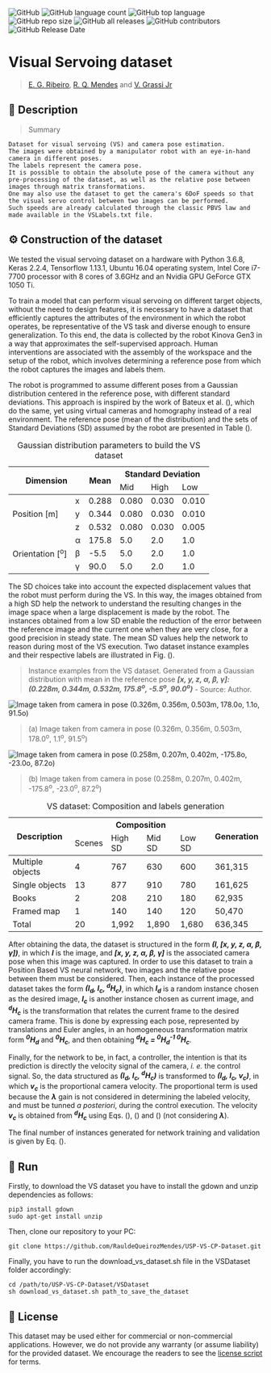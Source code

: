 ![GitHub](https://img.shields.io/github/license/RauldeQueirozMendes/USP-VS-CP-Dataset?style=plastic) 
![GitHub language count](https://img.shields.io/github/languages/count/RauldeQueirozMendes/USP-VS-CP-Dataset?style=plastic)
![GitHub top language](https://img.shields.io/github/languages/top/RauldeQueirozMendes/USP-VS-CP-Dataset?style=plastic)
![GitHub repo size](https://img.shields.io/github/repo-size/RauldeQueirozMendes/USP-VS-CP-Dataset?style=plastic)
![GitHub all releases](https://img.shields.io/github/downloads/RauldeQueirozMendes/USP-VS-CP-Dataset/total)
![GitHub contributors](https://img.shields.io/github/contributors/RauldeQueirozMendes/USP-VS-CP-Dataset)
![GitHub Release Date](https://img.shields.io/github/release-date/RauldeQueirozMendes/USP-VS-CP-Dataset)

# Visual Servoing dataset
> [E. G. Ribeiro](eduardogr@usp.br), [R. Q. Mendes](raulmendes@usp.br) and [V. Grassi Jr](vgrassi@usp.br)

## :open_book: Description

> Summary

```
Dataset for visual servoing (VS) and camera pose estimation. 
The images were obtained by a manipulator robot with an eye-in-hand camera in different poses. 
The labels represent the camera pose. 
It is possible to obtain the absolute pose of the camera without any pre-processing of the dataset, as well as the relative pose between images through matrix transformations. 
One may also use the dataset to get the camera's 6DoF speeds so that the visual servo control between two images can be performed. 
Such speeds are already calculated through the classic PBVS law and made available in the VSLabels.txt file.
```

## :gear: Construction of the dataset

We tested the visual servoing dataset on a hardware with Python 3.6.8, Keras 2.2.4, Tensorflow 1.13.1, Ubuntu 16.04 operating system, Intel Core  i7-7700 processor with 8 cores of 3.6GHz and an Nvidia GPU GeForce GTX 1050 Ti. 

To train a model that can perform visual servoing on different target objects, without the need to design features, it is necessary to have a dataset that efficiently captures the attributes of the environment in which the robot operates, be representative of the VS task and diverse enough to ensure generalization. To this end, the data is collected by the robot Kinova Gen3 in a way that approximates the self-supervised approach. Human interventions are associated with the assembly of the workspace and the setup of the robot, which involves determining a reference pose from which the robot captures the images and labels them.

The robot is programmed to assume different poses from a Gaussian distribution centered in the reference pose, with different standard deviations. This approach is inspired by the work of Bateux et al. (), which do the same, yet using virtual cameras and homography instead of a real environment. The reference pose (mean of the distribution) and the sets of Standard Deviations (SD) assumed by the robot are presented in Table ().

<table>
    <caption>Gaussian distribution parameters to build the VS dataset</caption> 
    <thead>
        <tr>
            <th colspan="2" rowspan="2">Dimension</th>
            <th rowspan="2">Mean</th>
            <th colspan="3">Standard Deviation</th>
        </tr>
        <tr>
            <td>Mid</td>
            <td>High</td>
            <td>Low</td>
        </tr>
    </thead>
    <tbody>
        <tr>
            <td rowspan=3>Position [m]</td>
            <td>x</td>
            <td>0.288</td>
            <td>0.080</td>
            <td>0.030</td>
            <td>0.010</td>
        </tr>
        <tr>
            <td>y</td>
            <td>0.344</td>
            <td>0.080</td>
            <td>0.030</td>
            <td>0.010</td>
        </tr>
        <tr>
            <td>z</td>
            <td>0.532</td>
            <td>0.080</td>
            <td>0.030</td>
            <td>0.005</td>
        </tr>
        <tr>
            <td rowspan=3>Orientation [<sup>o</sup>]</td>
            <td>α</td>
            <td>175.8</td>
            <td>5.0</td>
            <td>2.0</td>
            <td>1.0</td>
        </tr>
        <tr>
            <td>β</td>
            <td>-5.5</td>
            <td>5.0</td>
            <td>2.0</td>
            <td>1.0</td>
        </tr>
        <tr>
            <td>γ</td>
            <td>90.0</td>
            <td>5.0</td>
            <td>2.0</td>
            <td>1.0</td>
        </tr>
    </tbody>
</table>

The SD choices take into account the expected displacement values that the robot must perform during the VS. In this way, the images obtained from a high SD help the network to understand the resulting changes in the image space when a large displacement is made by the robot. The instances obtained from a low SD enable the reduction of the error between the reference image and the current one when they are very close, for a good precision in steady state. The mean SD values help the network to reason during most of the VS execution. Two dataset instance examples and their respective labels are illustrated in Fig. ().

> Instance examples from the VS dataset. Generated from a Gaussian distribution with mean in the reference pose **_[x, y, z, α, β, γ]: (0.228m, 0.344m, 0.532m, 175.8<sup>o</sup>, -5.5<sup>o</sup>, 90.0<sup>o</sup>)_** - Source: Author.

![Image taken from camera in pose (0.326m, 0.356m, 0.503m, 178.0<sup>o</sup>, 1.1<sup>o</sup>, 91.5<sup>o</sup>)](https://github.com/RauldeQueirozMendes/VSDataset/blob/main/Instance_Examples/23.png)
> (a) Image taken from camera in pose (0.326m, 0.356m, 0.503m, 178.0<sup>o</sup>, 1.1<sup>o</sup>, 91.5<sup>o</sup>)

![Image taken from camera in pose (0.258m, 0.207m, 0.402m, -175.8<sup>o</sup>, -23.0<sup>o</sup>, 87.2<sup>o</sup>)](https://github.com/RauldeQueirozMendes/VSDataset/blob/main/Instance_Examples/26.png)
> (b) Image taken from camera in pose (0.258m, 0.207m, 0.402m, -175.8<sup>o</sup>, -23.0<sup>o</sup>, 87.2<sup>o</sup>)

<table>
    <caption>VS dataset: Composition and labels generation</caption> 
    <thead>
        <tr>
            <th rowspan="2">Description</th>
            <th colspan="4">Composition</th>
            <th rowspan="2">Generation</th>
        </tr>
        <tr>
            <td>Scenes</td>
            <td>High SD</td>
            <td>Mid SD</td>
            <td>Low SD</td>
        </tr>
    </thead>
    <tbody>
        <tr>
            <td>Multiple objects</td>
            <td>4</td>
            <td>767</td>
            <td>630</td>
            <td>600</td>
            <td>361,315</td>
        </tr>
        <tr>
            <td>Single objects</td>
            <td>13</td>
            <td>877</td>
            <td>910</td>
            <td>780</td>
            <td>161,625</td>
        </tr>
        <tr>
            <td>Books</td>
            <td>2</td>
            <td>208</td>
            <td>210</td>
            <td>180</td>
            <td>62,935</td>
        </tr>
        <tr>
            <td>Framed map</td>
            <td>1</td>
            <td>140</td>
            <td>140</td>
            <td>120</td>
            <td>50,470</td>
        </tr>
        <tr>
            <td>Total</td>
            <td>20</td>
            <td>1,992</td>
            <td>1,890</td>
            <td>1,680</td>
            <td>636,345</td>
        </tr>
    </tbody>
</table>

After obtaining the data, the dataset is structured in the form **_(I, [x, y, z, α, β, γ])_**, in which **_I_** is the image, and **_[x, y, z, α, β, γ]_** is the associated camera pose when this image was captured. In order to use this dataset to train a Position Based VS neural network, two images and the relative pose between them must be considered. Then, each instance of the processed dataset takes the form **_(I<sub>d</sub>, I<sub>c</sub>,  <sup>d</sup>H<sub>c</sub>)_**, in which **_I<sub>d</sub>_** is a random instance chosen as the desired image, **_I<sub>c</sub>_** is another instance chosen as current image, and **_<sup>d</sup>H<sub>c</sub>_** is the transformation that relates the current frame to the desired camera frame. This is done by expressing each pose, represented by translations and Euler angles, in an homogeneous transformation matrix form **_<sup>0</sup>H<sub>d</sub>_** and **_<sup>0</sup>H<sub>c</sub>_**, and then obtaining **_<sup>d</sup>H<sub>c</sub> = <sup>0</sup>H<sub>d</sub><sup>-1</sup> <sup>0</sup>H<sub>c</sub>_**.

Finally, for the network to be, in fact, a controller, the intention is that its prediction is directly the velocity signal of the camera, _i. e._ the control signal. So, the data structured as **_(I<sub>d</sub>, I<sub>c</sub>, <sup>d</sup>H<sub>c</sub>)_** is transformed to **_(I<sub>d</sub>, I<sub>c</sub>, v<sub>c</sub>)_**, in which **_v<sub>c</sub>_** is the proportional camera velocity. The proportional term is used because the **_λ_** gain is not considered in determining the labeled velocity, and must be tunned _a posteriori_, during the control execution. The velocity **_v<sub>c</sub>_** is obtained from **_<sup>d</sup>H<sub>c</sub>_** using Eqs. (), () and () (not considering **_λ_**).

The final number of instances generated for network training and validation is given by Eq. ().

## :floppy_disk: Run

Firstly, to download the VS dataset you have to install the gdown and unzip dependencies as follows:

```shell
pip3 install gdown
sudo apt-get install unzip
```

Then, clone our repository to your PC:

```shell
git clone https://github.com/RauldeQueirozMendes/USP-VS-CP-Dataset.git
```

Finally, you have to run the download_vs_dataset.sh file in the VSDataset folder accordingly:

```shell
cd /path/to/USP-VS-CP-Dataset/VSDataset
sh download_vs_dataset.sh path_to_save_the_dataset
```

## :closed_lock_with_key: License
This dataset may be used either for commercial or non-commercial applications. However, we do not provide any warranty (or assume liability) for the provided dataset. We encourage the readers to see the [license script](LICENSE) for terms.
